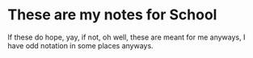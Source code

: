 # These are my notes for School
If these do hope, yay, if not, oh well, these are meant for me anyways, I have odd notation in some places anyways.